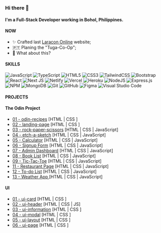 <!--
**johnjoshuaramirez/johnjoshuaramirez** is a ✨ _special_ ✨ repository because its `README.md` (this file) appears on your GitHub profile.
-->
### Hi there 👋

#### I'm a Full-Stack Developer working in Bohol, Philippines.

#### NOW

- ✨ Crafted last [Laracon Online](https://laracon.net) website;
- 🇵🇹 Planing the "Tuga-Co-Op";
- 🍑 What about this?

#### SKILLS
![JavaScript](https://img.shields.io/badge/javascript-%23323330.svg?style=for-the-badge&logo=javascript&logoColor=%23F7DF1E) ![TypeScript](https://img.shields.io/badge/typescript-%23007ACC.svg?style=for-the-badge&logo=typescript&logoColor=white) ![HTML5](https://img.shields.io/badge/html5-%23E34F26.svg?style=for-the-badge&logo=html5&logoColor=white) ![CSS3](https://img.shields.io/badge/css3-%231572B6.svg?style=for-the-badge&logo=css3&logoColor=white) ![TailwindCSS](https://img.shields.io/badge/tailwindcss-%2338B2AC.svg?style=for-the-badge&logo=tailwind-css&logoColor=white) 	![Bootstrap](https://img.shields.io/badge/bootstrap-%23563D7C.svg?style=for-the-badge&logo=bootstrap&logoColor=white) ![React](https://img.shields.io/badge/react-%2320232a.svg?style=for-the-badge&logo=react&logoColor=%2361DAFB) ![Next JS](https://img.shields.io/badge/Next-black?style=for-the-badge&logo=next.js&logoColor=white) ![Netlify](https://img.shields.io/badge/netlify-%23000000.svg?style=for-the-badge&logo=netlify&logoColor=#00C7B7) ![Vercel](https://img.shields.io/badge/vercel-%23000000.svg?style=for-the-badge&logo=vercel&logoColor=white) ![Heroku](https://img.shields.io/badge/heroku-%23430098.svg?style=for-the-badge&logo=heroku&logoColor=white) ![NodeJS](https://img.shields.io/badge/node.js-6DA55F?style=for-the-badge&logo=node.js&logoColor=white) ![Express.js](https://img.shields.io/badge/express.js-%23404d59.svg?style=for-the-badge&logo=express&logoColor=%2361DAFB) ![NPM](https://img.shields.io/badge/NPM-%23000000.svg?style=for-the-badge&logo=npm&logoColor=white) ![MongoDB](https://img.shields.io/badge/MongoDB-%234ea94b.svg?style=for-the-badge&logo=mongodb&logoColor=white) ![Git](https://img.shields.io/badge/git-%23F05033.svg?style=for-the-badge&logo=git&logoColor=white) ![GitHub](https://img.shields.io/badge/github-%23121011.svg?style=for-the-badge&logo=github&logoColor=white) ![Figma](https://img.shields.io/badge/figma-%23F24E1E.svg?style=for-the-badge&logo=figma&logoColor=white) ![Visual Studio Code](https://img.shields.io/badge/Visual%20Studio%20Code-0078d7.svg?style=for-the-badge&logo=visual-studio-code&logoColor=white)

#### PROJECTS

#### The Odin Project
- <a href="https://johnjoshuaramirez.github.io/odin-recipes/">01 - odin-recipes</a> [HTML | CSS ]
- <a href="https://johnjoshuaramirez.github.io/landing-page/">02 - landing-page</a> [HTML | CSS ]
- <a href="https://johnjoshuaramirez.github.io/rock-paper-scissors/">03 - rock-paper-scissors</a> [HTML | CSS | JavaScript]  
- <a href="https://johnjoshuaramirez.github.io/etch-a-sketch/">04 - etch-a-sketch</a> [HTML | CSS | JavaScript]
- <a href="https://johnjoshuaramirez.github.io/calculator/">05 - Calculator</a> [HTML | CSS | JavaScript]
- <a href="https://johnjoshuaramirez.github.io/signup-form/">06 - Signup Form</a> [HTML | CSS | JavaScript]
- <a href="https://johnjoshuaramirez.github.io/admin-dashboard/">07 - Admin Dashboard</a> [HTML | CSS | JavaScript]
- <a href="https://johnjoshuaramirez.github.io/book-list/">08 - Book List</a> [HTML | CSS | JavaScript]
- <a href="https://johnjoshuaramirez.github.io/tic-tac-toe/">09 - Tic-Tac-Toe</a> [HTML | CSS | JavaScript]
- <a href="https://johnjoshuaramirez.github.io/restaurant-page/">11 - Restaurant Page</a> [HTML | CSS | JavaScript]
- <a href="https://johnjoshuaramirez.github.io/to-do-list/"> 12 - To-do List</a> [HTML | CSS | JavaScript]
- <a href="https://johnjoshuaramirez.github.io/weather-app/"> 13 - Weather App </a> [HTML | CSS | JavaScript]

#### UI
- <a href="https://johnjoshuaramirez.github.io/ui-card/">01 - ui-card</a> [HTML | CSS ]
- <a href="https://johnjoshuaramirez.github.io/ui-header/">02 - ui-header</a> [HTML | CSS | JS]
- <a href="https://johnjoshuaramirez.github.io/ui-information/">03 - ui-information</a> [HTML | CSS ]
- <a href="https://johnjoshuaramirez.github.io/ui-modal/">04 - ui-modal</a> [HTML | CSS ]
- <a href="https://johnjoshuaramirez.github.io/ui-layout/">05 - ui-layout</a> [HTML | CSS ]
- <a href="https://johnjoshuaramirez.github.io/ui-page/">06 - ui-page</a> [HTML | CSS ]
